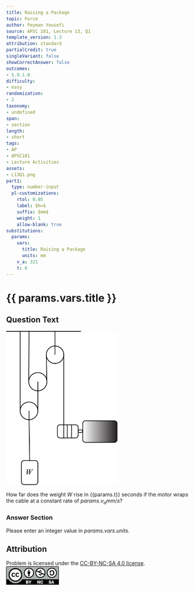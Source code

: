 ```yaml
---
title: Raising a Package
topic: Force
author: Peyman Yousefi
source: APSC 181, Lecture 13, Q1
template_version: 1.3
attribution: standard
partialCredit: true
singleVariant: false
showCorrectAnswer: false
outcomes:
- 5.9.1.0
difficulty:
- easy
randomization:
- 2
taxonomy:
- undefined
span:
- section
length:
- short
tags:
- AP
- APSC181
- Lecture Activities
assets:
- L13Q1.png
part1:
  type: number-input
  pl-customizations:
    rtol: 0.05
    label: $h=$
    suffix: $mm$
    weight: 1
    allow-blank: true
substitutions:
  params:
    vars:
      title: Raising a Package
      units: mm
    v_a: 321
    t: 6
---
```

# {{ params.vars.title }}

## Question Text

<img src="L13Q1.png" width=60%>

How far does the weight $W$ rise in {{params.t}} seconds if the motor wraps the cable at a constant rate of ${{params.v_a}} mm/s$?

### Answer Section

Please enter an integer value in ${{ params.vars.units }}$.

## Attribution

Problem is licensed under the [CC-BY-NC-SA 4.0 license](https://creativecommons.org/licenses/by-nc-sa/4.0/).<br> ![The Creative Commons 4.0 license requiring attribution-BY, non-commercial-NC, and share-alike-SA license.](https://raw.githubusercontent.com/firasm/bits/master/by-nc-sa.png)